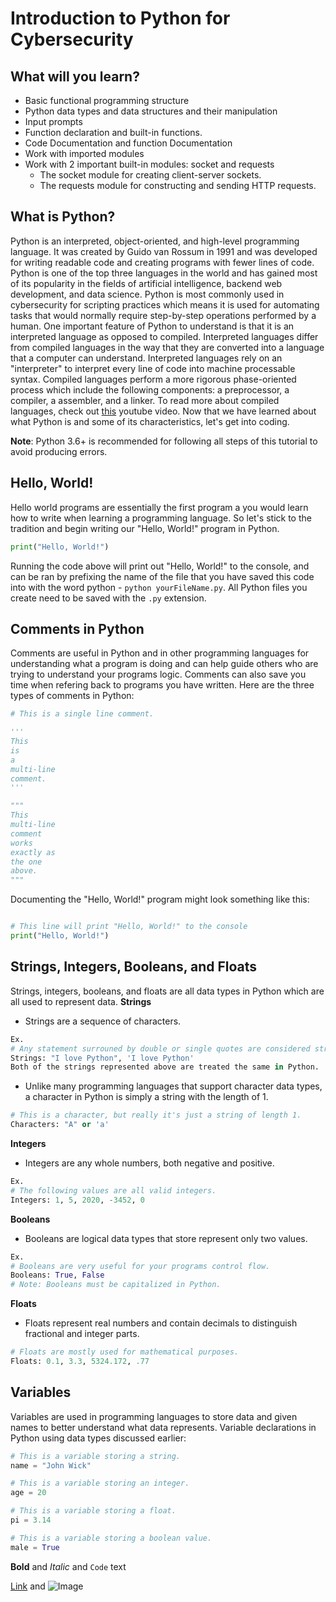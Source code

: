 # Introduction to Python for Cybersecurity
## What will you learn?
- Basic functional programming structure
- Python data types and data structures and their manipulation
- Input prompts
- Function declaration and built-in functions.
- Code Documentation and function Documentation
- Work with imported modules
- Work with 2 important built-in modules: socket and requests
  - The socket module for creating client-server sockets.
  - The requests module for constructing and sending HTTP requests.

## What is Python?
Python is an interpreted, object-oriented, and high-level programming language. It was created by Guido van Rossum in 1991 and was developed for writing readable code and creating programs with fewer lines of code. Python is one of the top three languages in the world and has gained most of its popularity in the fields of artificial intelligence, backend web development, and data science. Python is most commonly used in cybersecurity for scripting practices which means it is used for automating tasks that would normally require step-by-step operations performed by a human. One important feature of Python to understand is that it is an interpreted language as opposed to compiled. Interpreted languages differ from compiled languages in the way that they are converted into a language that a computer can understand. Interpreted languages rely on an "interpreter" to interpret every line of code into machine processable syntax. Compiled languages perform a more rigorous phase-oriented process which include the following components: a preprocessor, a compiler, a assembler, and a linker. To read more about compiled languages, check out [this](https://www.youtube.com/watch?v=GExnnTaBELk&list=LLzN3gxCWCmr3Bbj_EBLE1SQ&index=22&t=0s) youtube video. Now that we have learned about what Python is and some of its characteristics, let's get into coding.

**Note**: Python 3.6+ is recommended for following all steps of this tutorial to avoid producing errors.

## Hello, World!
Hello world programs are essentially the first program a you would learn how to write when learning a programming language. So let's stick to the tradition and begin writing our "Hello, World!" program in Python.

```python
print("Hello, World!")
```
Running the code above will print out "Hello, World!" to the console, and can be ran by prefixing the name of the file that you have saved this code into with the word python - `python yourFileName.py`. All Python files you create need to be saved with the `.py` extension. 

## Comments in Python
Comments are useful in Python and in other programming languages for understanding what a program is doing and can help guide others who are trying to understand your programs logic. Comments can also save you time when refering back to programs you have written. Here are the three types of comments in Python:
```python
# This is a single line comment.

'''
This
is
a
multi-line
comment.
'''

"""
This
multi-line
comment
works
exactly as
the one
above.
"""
```
Documenting the "Hello, World!" program might look something like this:
```python

# This line will print "Hello, World!" to the console
print("Hello, World!")

```

## Strings, Integers, Booleans, and Floats
Strings, integers, booleans, and floats are all data types in Python which are all used to represent data. 
**Strings**
  - Strings are a sequence of characters.
  ```python
  Ex.
  # Any statement surrouned by double or single quotes are considered strings.
  Strings: "I love Python", 'I love Python' 
  Both of the strings represented above are treated the same in Python.
  ```
  - Unlike many programming languages that support character data types, a character in Python is simply a string with the length of 1.
  ```python
  # This is a character, but really it's just a string of length 1.
  Characters: "A" or 'a'
  ```
**Integers**
  - Integers are any whole numbers, both negative and positive.
  ```python
  Ex.
  # The following values are all valid integers.
  Integers: 1, 5, 2020, -3452, 0
  ```
**Booleans**
  - Booleans are logical data types that store represent only two values.
  ```python
  Ex.
  # Booleans are very useful for your programs control flow.
  Booleans: True, False
  # Note: Booleans must be capitalized in Python.
  ```
**Floats**
  - Floats represent real numbers and contain decimals to distinguish fractional and integer parts.
  ```python
  # Floats are mostly used for mathematical purposes.
  Floats: 0.1, 3.3, 5324.172, .77
  ```

## Variables
Variables are used in programming languages to store data and given names to better understand what data represents.
Variable declarations in Python using data types discussed earlier:
```python
# This is a variable storing a string.
name = "John Wick"

# This is a variable storing an integer.
age = 20

# This is a variable storing a float.
pi = 3.14

# This is a variable storing a boolean value.
male = True
```


**Bold** and _Italic_ and `Code` text

[Link](url) and ![Image](src)
